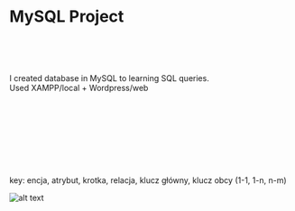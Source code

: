 # MySQL Project
<br><br><br>


I created database in MySQL to learning SQL queries. 
<br>
Used XAMPP/local + Wordpress/web 

<br><br>

<br><br><br><br><br>
key: encja, atrybut, krotka, relacja, klucz główny, klucz obcy (1-1, 1-n, n-m)


![alt text](/img/xyz "xyz")
